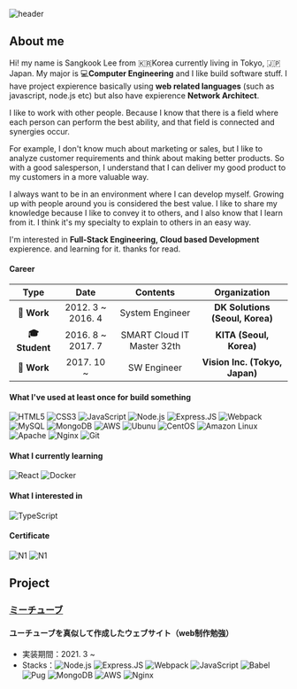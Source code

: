 ![header](https://capsule-render.vercel.app/api?type=wave&color=auto&height=300&section=header&text=SANGKOOK%20LEE)

## About me

Hi! my name is Sangkook Lee from 🇰🇷Korea currently living in Tokyo, 🇯🇵Japan. My major is 💻**Computer Engineering** and I like build software stuff. I have project expierence basically using **web related languages** (such as javascript, node.js etc) but also have expierence **Network Architect**.

I like to work with other people. Because I know that there is a field where each person can perform the best ability, and that field is connected and synergies occur.

For example, I don't know much about marketing or sales, but I like to analyze customer requirements and think about making better products. So with a good salesperson, I understand that I can deliver my good product to my customers in a more valuable way.

I always want to be in an environment where I can develop myself. Growing up with people around you is considered the best value. I like to share my knowledge because I like to convey it to others, and I also know that I learn from it. I think it's my specialty to explain to others in an easy way.

I'm interested in **Full-Stack Engineering, Cloud based Development** expierence. and learning for it. thanks for read.

#### Career

| **Type** | **Date** | **Contents** | **Organization** |
|:--------:|:--------:|:--------:|:--------:|
| **:office: Work** | 2012. 3 ~ 2016. 4 | System Engineer | **DK Solutions (Seoul, Korea)** |
| **:mortar_board: Student** | 2016. 8 ~ 2017. 7 | SMART Cloud IT Master 32th | **KITA (Seoul, Korea)** |
| **:office: Work** | 2017. 10 ~ | SW Engineer | **Vision Inc. (Tokyo, Japan)** |

#### What I've used at least once for build something

![HTML5](https://img.shields.io/badge/HTML5%20-%23E34F26.svg?&style=for-square&logo=html5&logoColor=white) ![CSS3](https://img.shields.io/badge/CSS3%20-%231572B6.svg?&style=for-square&logo=css3&logoColor=white) ![JavaScript](https://img.shields.io/badge/JavaScript%20-%23323330.svg?&style=for-square&logo=javascript&logoColor=%23F7DF1E)
![Node.js](https://img.shields.io/badge/Node.js%20-%2343853D.svg?&style=for-square&logo=node.js&logoColor=white) ![Express.JS](https://img.shields.io/badge/Express.js%20-%23404d59.svg?&style=for-square) ![Webpack](https://img.shields.io/badge/webpack%20-%238DD6F9.svg?&style=for-square&logo=webpack&logoColor=black)
![MySQL](https://img.shields.io/badge/MySQL-%2300f.svg?&style=for-square&logo=mysql&logoColor=white) ![MongoDB](https://img.shields.io/badge/MongoDB-%234ea94b.svg?&style=for-square&logo=mongodb&logoColor=white)
![AWS](https://img.shields.io/badge/AWS%20-%23FF9900.svg?&style=for-square&logo=amazon-aws&logoColor=white) ![Ubunu](https://img.shields.io/badge/Ubuntu-E95420?style=for-square&logo=ubuntu&logoColor=white) ![CentOS](https://img.shields.io/badge/CentOS-262577?style=for-square&logo=centos&logoColor=white) ![Amazon Linux](https://img.shields.io/badge/Amazon%20Linux%20-%23FF9900.svg?&style=for-square&logo=amazon-aws&logoColor=white)
![Apache](https://img.shields.io/badge/Apache%20-%23D42029.svg?&style=for-square&logo=apache&logoColor=white) ![Nginx](https://img.shields.io/badge/Nginx%20-%23009639.svg?&style=for-square&logo=nginx&logoColor=white) ![Git](https://img.shields.io/badge/Git%20-%23F05033.svg?&style=for-square&logo=git&logoColor=white)

#### What I currently learning

![React](https://img.shields.io/badge/React%20-%2320232a.svg?&style=for-square&logo=react&logoColor=%2361DAFB) ![Docker](https://img.shields.io/badge/Docker%20-%230db7ed.svg?&style=for-square&logo=docker&logoColor=white)

#### What I interested in

![TypeScript](https://img.shields.io/badge/TypeScript%20-%23007ACC.svg?&style=for-square&logo=typescript&logoColor=white) 

#### Certificate

![N1](https://img.shields.io/badge/JLPT:%20N1-%23E34F27.svg?&style=for-square) ![N1](https://img.shields.io/badge/Solutions%20Architect%20Associate-%23FF9900.svg?&logo=amazon-aws&style=for-square)

## Project

### [ミーチューブ](https://github.com/solarsdev/metube)

#### ユーチューブを真似して作成したウェブサイト（web制作勉強）

- 実装期間：2021. 3 ~
- Stacks：![Node.js](https://img.shields.io/badge/Node.js%20-%2343853D.svg?&style=for-square&logo=node.js&logoColor=white) ![Express.JS](https://img.shields.io/badge/Express.js%20-%23404d59.svg?&style=for-square) ![Webpack](https://img.shields.io/badge/webpack%20-%238DD6F9.svg?&style=for-square&logo=webpack&logoColor=black) ![JavaScript](https://img.shields.io/badge/JavaScript%20-%23323330.svg?&style=for-square&logo=javascript&logoColor=%23F7DF1E) ![Babel](https://img.shields.io/badge/Babel%20-%23323330.svg?&style=for-square&logo=babel&logoColor=%23F7DF1E) ![Pug](https://img.shields.io/badge/Pug%20-%23A86454.svg?&style=for-square&logo=pug&logoColor=%23F7DF1E) ![MongoDB](https://img.shields.io/badge/MongoDB-%234ea94b.svg?&style=for-square&logo=mongodb&logoColor=white) ![AWS](https://img.shields.io/badge/AWS%20-%23FF9900.svg?&style=for-square&logo=amazon-aws&logoColor=white) ![Nginx](https://img.shields.io/badge/Nginx%20-%23009639.svg?&style=for-square&logo=nginx&logoColor=white)
